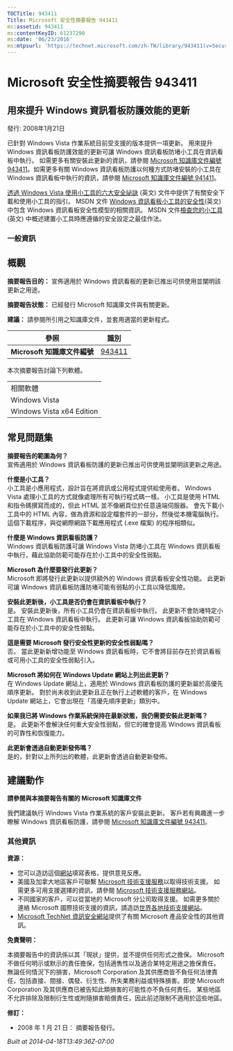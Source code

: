 ```yaml
---
TOCTitle: 943411
Title: Microsoft 安全性摘要報告 943411
ms:assetid: 943411
ms:contentKeyID: 61237290
ms:date: '06/23/2016'
ms:mtpsurl: 'https://technet.microsoft.com/zh-TW/library/943411(v=Security.10)'
---
```



Microsoft 安全性摘要報告 943411
===============================

用來提升 Windows 資訊看板防護效能的更新
---------------------------------------

發行: 2008年1月21日

已針對 Windows Vista 作業系統目前受支援的版本提供一項更新。 用來提升 Windows 資訊看板防護效能的更新可讓 Windows 資訊看板防堵小工具在資訊看板中執行。 如需更多有關安裝此更新的資訊，請參閱 [Microsoft 知識庫文件編號 943411](https://support.microsoft.com/kb/943411)。如需更多有關 Windows 資訊看板防護以何種方式防堵安裝的小工具在 Windows 資訊看板中執行的資訊，請參閱 [Microsoft 知識庫文件編號 941411](https://support.microsoft.com/kb/941411)。

[透過 Windows Vista 使用小工具的六大安全祕訣](https://www.microsoft.com/protect/yourself/downloads/gadgets.mspx) (英文) 文件中提供了有關安全下載和使用小工具的指引。 MSDN 文件 [Windows 資訊看板小工具的安全性](https://msdn2.microsoft.com/en-us/library/bb508510.aspx)(英文) 中包含 Windows 資訊看板安全性模型的相關資訊。 MSDN 文件[檢查您的小工具](https://msdn2.microsoft.com/en-us/library/bb498012.aspx) (英文) 中概述建置小工具時應遵循的安全設定之最佳作法。

### 一般資訊

概觀
----


**摘要報告目的：**  宣佈適用於 Windows 資訊看板的更新已推出可供使用並闡明該更新之用途。

**摘要報告狀態：**  已經發行 Microsoft 知識庫文件與有關更新。

**建議：**  請參閱所引用之知識庫文件，並套用適當的更新程式。

| 參照                         | 識別                                             |
|------------------------------|--------------------------------------------------|
| **Microsoft 知識庫文件編號** | [943411](https://support.microsoft.com/kb/943411) |

本次摘要報告討論下列軟體。

|                           |
|---------------------------|
| 相關軟體                  |
| Windows Vista             |
| Windows Vista x64 Edition |

常見問題集
----------


**摘要報告的範圍為何？**  
宣佈適用於 Windows 資訊看板防護的更新已推出可供使用並闡明該更新之用途。

**什麼是小工具？**  
小工具是小應用程式，設計旨在將資訊或公用程式提供給使用者。 Windows Vista 處理小工具的方式就像處理所有可執行程式碼一樣。 小工具是使用 HTML 和指令碼撰寫而成的，但此 HTML 並不像網頁位於任意遠端伺服器。 會先下載小工具中的 HTML 內容，做為資源和設定檔套件的一部分，然後從本機電腦執行。 這個下載程序，與從網際網路下載應用程式 (.exe 檔案) 的程序相類似。

**什麼是 Windows 資訊看板防護？**  
Windows 資訊看板防護可讓 Windows Vista 防堵小工具在 Windows 資訊看板中執行，藉此協助防範可能存在於小工具中的安全性弱點。

**Microsoft 為什麼要發行此更新？**  
Microsoft 即將發行此更新以提供額外的 Windows 資訊看板安全性功能。 此更新可讓 Windows 資訊看板防護防堵可能有弱點的小工具以降低風險。

**安裝此更新後，小工具是否仍會在資訊看板中執行？**  
是。 安裝此更新後，所有小工具仍會在資訊看板中執行。 此更新不會防堵特定小工具在 Windows 資訊看板中執行。 此更新可讓 Windows 資訊看板協助防範可能存在於小工具中的安全性弱點。

**這是需要 Microsoft 發行安全性更新的安全性弱點嗎？**  
否。 當此更新新增功能至 Windows 資訊看板時，它不會將目前存在於資訊看板或可用小工具的安全性弱點引入。

**Microsoft 將如何在 Windows Update 網站上列出此更新？**  
在 Windows Update 網站上，適用於 Windows 資訊看板防護的更新屬於高優先順序更新。 對於尚未收到此更新且正在執行上述軟體的客戶，在 Windows Update 網站上，它會出現在「高優先順序更新」類別中。

**如果我已將 Windows 作業系統保持在最新狀態，我仍需要安裝此更新嗎？**  
是。 此更新不會解決任何重大安全性弱點，但它的確會提高 Windows 資訊看板的可靠性和恢復能力。

**此更新會透過自動更新發佈嗎？**  
是的，針對以上所列出的軟體，此更新會透過自動更新發佈。

建議動作
--------


**請參閱與本摘要報告有關的 Microsoft 知識庫文件**

我們建議執行 Windows Vista 作業系統的客戶安裝此更新。 客戶若有興趣進一步瞭解 Windows 資訊看板防護，請參閱 [Microsoft 知識庫文件編號 943411](https://support.microsoft.com/kb/943411)。

### 其他資訊

**資源：** 

-   您可以造訪這個[網站](https://support.microsoft.com/common/survey.aspx?scid=sw;en;1257&amp;showpage=1&amp;ws=technet&amp;sd=tech)填寫表格，提供意見反應。
-   美國及加拿大地區客戶可聯繫 [Microsoft 技術支援服務](https://go.microsoft.com/fwlink/?linkid=21131)以取得技術支援。 如需更多可用支援選擇的資訊，請參閱 [Microsoft 技術支援服務網站](https://support.microsoft.com/)。
-   不同國家的客戶，可以從當地的 Microsoft 分公司取得支援。 如需更多關於連絡 Microsoft 國際技術支援的資訊，請造訪[世界各地技術支援網站](https://go.microsoft.com/fwlink/?linkid=21155)。
-   [Microsoft TechNet 資訊安全網站](https://www.microsoft.com/taiwan/technet/security/default.mspx)提供了有關 Microsoft 產品安全性的其他資訊。

**免責聲明：** 

本摘要報告中的資訊係以其「現狀」提供，並不提供任何形式之擔保。 Microsoft 不做任何明示或默示的責任擔保，包括適售性以及適合某特定用途之擔保責任。 無論任何情況下的損害，Microsoft Corporation 及其供應商皆不負任何法律責任，包括直接、間接、偶發、衍生性、所失業務利益或特殊損害。即使 Microsoft Corporation 及其供應商已被告知此類損害的可能性亦不負任何責任。 某些地區不允許排除及限制衍生性或附隨損害賠償責任，因此前述限制不適用於這些地區。

**修訂：** 

-   2008 年 1 月 21 日： 摘要報告發行。

*Built at 2014-04-18T13:49:36Z-07:00*
